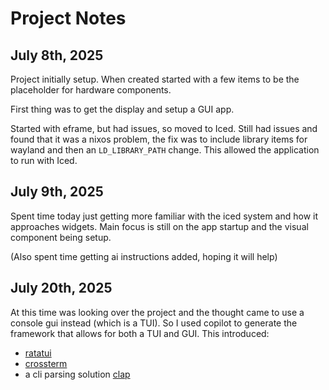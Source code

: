 Project Notes
===============================================

July 8th, 2025
------------------------------

Project initially setup.  When created started with a few items to be the
placeholder for hardware components.

First thing was to get the display and setup a GUI app.

Started with eframe, but had issues, so moved to Iced.  Still had issues
and found that it was a nixos problem, the fix was to include library
items for wayland and then an `LD_LIBRARY_PATH` change.  This allowed
the application to run with Iced.

July 9th, 2025
------------------------------

Spent time today just getting more familiar with the iced system and
how it approaches widgets.  Main focus is still on the app startup
and the visual component being setup.

(Also spent time getting ai instructions added, hoping it will help)

July 20th, 2025
---------------------------------------

At this time was looking over the project and the thought came to use
a console gui instead (which is a TUI).  So I used copilot to generate
the framework that allows for both a TUI and GUI.  This introduced:

* [ratatui](https://ratatui.rs/tutorials/hello-ratatui/)
* [crossterm](https://docs.rs/crossterm/latest/crossterm/)
* a cli parsing solution [clap](https://docs.rs/clap/latest/clap/)
